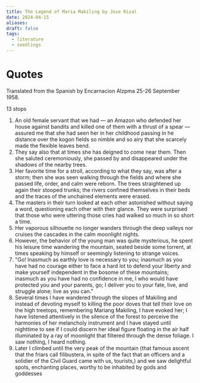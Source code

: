 ```yaml
---
title: The Legend of Maria Makiling by Jose Rizal
date: 2024-04-15
aliases: 
draft: false
tags:
  - literature
  - seedlings
---
```

# Quotes

Translated from the Spanish by Encarnacion Alzpma 25-26 September 1958.

13 stops

1. An old female servant that we had — an Amazon who defended her house against bandits and killed one of them with a thrust of a spear — assured me that she had seen her in her childhood passing in he distance over the kogon fields so nimble and so airy that she scarcely made the flexible leaves bend.
2. They say also that at times she has deigned to come near them. Then she saluted ceremoniously, she passed by and disappeared under the shadows of the nearby trees.
3. Her favorite time for a stroll, according to what they say, was after a storm; then she was seen walking through the fields and where she passed life, order, and calm were reborn. The trees straightened up again their stooped trunks; the rivers confined themselves in their beds and the traces of the unchained elements were erased.
4. The masters in  their turn looked at each other astonished without saying a word, questioning each other with their glance. They were surprised that those who were uttering those cries had walked so much in so short a time.
5. Her vaporous silhouette no longer wanders through the deep valleys nor cruises the cascades in the calm moonlight nights.
6. However, the behavior of the young man was quite mysterious, he spent his leisure time wandering the mountain, seated beside some torrent, at times speaking by himself or seemingly listening to strange voices.
7. "Go! Inasmuch as earthly love is necessary to you; inasmuch as you have had no courage either to face a hard lot to defend your liberty and make yourself independent in the bosome of these mountains; inasmuch as you have had no confidence in me, I who would have protected you and your parents, go; I deliver you to your fate, live, and struggle alone; live as you can."
8. Several times I have wandered through the slopes of Makiling and instead of devoting myself to killing the poor doves that tell their love on the high treetops, remembering Mariang Makiling, I have evoked her; I have listened attentively in the silence of the forest to perceive the harmonies of her melancholy instrument and I have stayed until nighttime to see if I could discern her ideal figure floating in the air half illuminated by a ray of moonlight that filtered through the dense foliage. I saw nothing, I heard nothing.
9. Later I climbed until the very peak of the mountain (that famous ascent that the friars call filibustera, in spite of the fact that an officers and a solidier of the Civil Guard came with us, tourists,) and we saw delightful spots, enchanting places, worthy to be inhabited by gods and goddesses